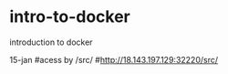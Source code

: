# intro-to-docker
introduction to docker

15-jan
#acess by /src/
#http://18.143.197.129:32220/src/

